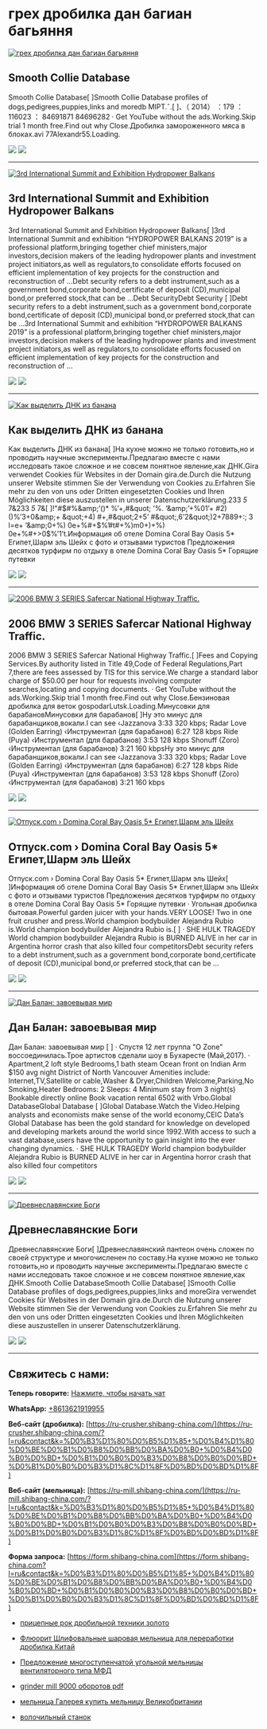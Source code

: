 # грех дробилка дан багиан багьяння

<a href="https://swt.shibang-china.com/?l=ru&img&k=%D0%B3%D1%80%D0%B5%D1%85+%D0%B4%D1%80%D0%BE%D0%B1%D0%B8%D0%BB%D0%BA%D0%B0+%D0%B4%D0%B0%D0%BD+%D0%B1%D0%B0%D0%B3%D0%B8%D0%B0%D0%BD+%D0%B1%D0%B0%D0%B3%D1%8C%D1%8F%D0%BD%D0%BD%D1%8F" target="_blank">![грех дробилка дан багиан багьяння](http://static.shibang-china.com/all-800x300/591.jpg)</a>

## Smooth Collie Database
Smooth Collie Database[ ]Smooth Collie Database profiles of dogs,pedigrees,puppies,links and moredb MIPT.ˆ.[ ]、（ 2014） ：179 ：116023 ： 84691871 84696282&nbsp;&#0183;&#32;Get YouTube without the ads.Working.Skip trial 1 month free.Find out why Close.Дробилка замороженного мяса в блоках.avi 77Alexandr55.Loading.


<a href="https://whatsapp.shibangsoft.com/WhatsApp.php" target="_blank" title="WhatsApp">![](http://static.shibang-china.com/icon/whatsapp.png)</a> <a href="https://swt.shibang-china.com/?l=ru&icon&k=%D0%B3%D1%80%D0%B5%D1%85+%D0%B4%D1%80%D0%BE%D0%B1%D0%B8%D0%BB%D0%BA%D0%B0+%D0%B4%D0%B0%D0%BD+%D0%B1%D0%B0%D0%B3%D0%B8%D0%B0%D0%BD+%D0%B1%D0%B0%D0%B3%D1%8C%D1%8F%D0%BD%D0%BD%D1%8F" target="_blank">![](http://static.shibang-china.com/icon/chat-ru.png)</a>

---

<a href="https://swt.shibang-china.com/?l=ru&img&k=%D0%B3%D1%80%D0%B5%D1%85+%D0%B4%D1%80%D0%BE%D0%B1%D0%B8%D0%BB%D0%BA%D0%B0+%D0%B4%D0%B0%D0%BD+%D0%B1%D0%B0%D0%B3%D0%B8%D0%B0%D0%BD+%D0%B1%D0%B0%D0%B3%D1%8C%D1%8F%D0%BD%D0%BD%D1%8F" target="_blank">![3rd International Summit and Exhibition Hydropower Balkans](http://static.shibang-china.com/all-800x300/126.jpg)</a>

## 3rd International Summit and Exhibition Hydropower Balkans
3rd International Summit and Exhibition Hydropower Balkans[ ]3rd International Summit and exhibition “HYDROPOWER BALKANS 2019” is a professional platform,bringing together chief ministers,major investors,decision makers of the leading hydropower plants and investment project initiators,as well as regulators,to consolidate efforts focused on efficient implementation of key projects for the construction and reconstruction of …Debt security refers to a debt instrument,such as a government bond,corporate bond,certificate of deposit (CD),municipal bond,or preferred stock,that can be …Debt SecurityDebt Security [ ]Debt security refers to a debt instrument,such as a government bond,corporate bond,certificate of deposit (CD),municipal bond,or preferred stock,that can be …3rd International Summit and exhibition “HYDROPOWER BALKANS 2019” is a professional platform,bringing together chief ministers,major investors,decision makers of the leading hydropower plants and investment project initiators,as well as regulators,to consolidate efforts focused on efficient implementation of key projects for the construction and reconstruction of …


<a href="https://whatsapp.shibangsoft.com/WhatsApp.php" target="_blank" title="WhatsApp">![](http://static.shibang-china.com/icon/whatsapp.png)</a> <a href="https://swt.shibang-china.com/?l=ru&icon&k=%D0%B3%D1%80%D0%B5%D1%85+%D0%B4%D1%80%D0%BE%D0%B1%D0%B8%D0%BB%D0%BA%D0%B0+%D0%B4%D0%B0%D0%BD+%D0%B1%D0%B0%D0%B3%D0%B8%D0%B0%D0%BD+%D0%B1%D0%B0%D0%B3%D1%8C%D1%8F%D0%BD%D0%BD%D1%8F" target="_blank">![](http://static.shibang-china.com/icon/chat-ru.png)</a>

---

<a href="https://swt.shibang-china.com/?l=ru&img&k=%D0%B3%D1%80%D0%B5%D1%85+%D0%B4%D1%80%D0%BE%D0%B1%D0%B8%D0%BB%D0%BA%D0%B0+%D0%B4%D0%B0%D0%BD+%D0%B1%D0%B0%D0%B3%D0%B8%D0%B0%D0%BD+%D0%B1%D0%B0%D0%B3%D1%8C%D1%8F%D0%BD%D0%BD%D1%8F" target="_blank">![Как выделить ДНК из банана](http://static.shibang-china.com/all-800x300/1157.jpg)</a>

## Как выделить ДНК из банана
Как выделить ДНК из банана[ ]На кухне можно не только готовить,но и проводить научные эксперименты.Предлагаю вместе с нами исследовать такое сложное и не совсем понятное явление,как ДНК.Gira verwendet Cookies f&#252;r Websites in der Domain gira.de.Durch die Nutzung unserer Website stimmen Sie der Verwendung von Cookies zu.Erfahren Sie mehr zu den von uns oder Dritten eingesetzten Cookies und Ihren M&#246;glichkeiten diese auszustellen in unserer Datenschutzerkl&#228;rung.233 *5* 7&amp;233 *5* 7&amp;[ ]!&quot;#$#%&amp;’()* %’+,#&quot; ’%. ’&amp;’+%01’+ #2)()%’3+0&amp;+ &quot;+4) #+,#&quot;2+5’ #&quot;,6’2&quot;)2+7889+:; 3 l=e+ ’&amp;0+%) 0e+%#+$%’#t#+%)m0+)+%) 0e+%#+&gt;0$%’1’t.Информация об отеле Domina Coral Bay Oasis 5* Египет,Шарм эль Шейх с фото и отзывами туристов Предложения десятков турфирм по отдыху в отеле Domina Coral Bay Oasis 5* Горящие путевки


<a href="https://whatsapp.shibangsoft.com/WhatsApp.php" target="_blank" title="WhatsApp">![](http://static.shibang-china.com/icon/whatsapp.png)</a> <a href="https://swt.shibang-china.com/?l=ru&icon&k=%D0%B3%D1%80%D0%B5%D1%85+%D0%B4%D1%80%D0%BE%D0%B1%D0%B8%D0%BB%D0%BA%D0%B0+%D0%B4%D0%B0%D0%BD+%D0%B1%D0%B0%D0%B3%D0%B8%D0%B0%D0%BD+%D0%B1%D0%B0%D0%B3%D1%8C%D1%8F%D0%BD%D0%BD%D1%8F" target="_blank">![](http://static.shibang-china.com/icon/chat-ru.png)</a>

---

<a href="https://swt.shibang-china.com/?l=ru&img&k=%D0%B3%D1%80%D0%B5%D1%85+%D0%B4%D1%80%D0%BE%D0%B1%D0%B8%D0%BB%D0%BA%D0%B0+%D0%B4%D0%B0%D0%BD+%D0%B1%D0%B0%D0%B3%D0%B8%D0%B0%D0%BD+%D0%B1%D0%B0%D0%B3%D1%8C%D1%8F%D0%BD%D0%BD%D1%8F" target="_blank">![2006 BMW 3 SERIES Safercar National Highway Traffic.](http://static.shibang-china.com/all-800x300/770.jpg)</a>

## 2006 BMW 3 SERIES Safercar National Highway Traffic.
2006 BMW 3 SERIES Safercar National Highway Traffic.[ ]Fees and Copying Services.By authority listed in Title 49,Code of Federal Regulations,Part 7,there are fees assessed by TIS for this service.We charge a standard labor charge of $50.00 per hour for requests involving computer searches,locating and copying documents.&nbsp;&#0183;&#32;Get YouTube without the ads.Working.Skip trial 1 month free.Find out why Close.Бензиновая дробилка для веток gospodarLutsk.Loading.Минусовки для барабановМинусовки для барабанов[ ]Ну это минус для барабанщиков,вокали.I can see ‹Jazzanova 3:33 320 kbps; Radar Love (Golden Earring) ‹Инструментал (для барабанов) 6:27 128 kbps Ride (Puya) ‹Инструментал (для барабанов) 3:53 128 kbps Shonuff (Zoro) ‹Инструментал (для барабанов) 3:21 160 kbpsНу это минус для барабанщиков,вокали.I can see ‹Jazzanova 3:33 320 kbps; Radar Love (Golden Earring) ‹Инструментал (для барабанов) 6:27 128 kbps Ride (Puya) ‹Инструментал (для барабанов) 3:53 128 kbps Shonuff (Zoro) ‹Инструментал (для барабанов) 3:21 160 kbps


<a href="https://whatsapp.shibangsoft.com/WhatsApp.php" target="_blank" title="WhatsApp">![](http://static.shibang-china.com/icon/whatsapp.png)</a> <a href="https://swt.shibang-china.com/?l=ru&icon&k=%D0%B3%D1%80%D0%B5%D1%85+%D0%B4%D1%80%D0%BE%D0%B1%D0%B8%D0%BB%D0%BA%D0%B0+%D0%B4%D0%B0%D0%BD+%D0%B1%D0%B0%D0%B3%D0%B8%D0%B0%D0%BD+%D0%B1%D0%B0%D0%B3%D1%8C%D1%8F%D0%BD%D0%BD%D1%8F" target="_blank">![](http://static.shibang-china.com/icon/chat-ru.png)</a>

---

<a href="https://swt.shibang-china.com/?l=ru&img&k=%D0%B3%D1%80%D0%B5%D1%85+%D0%B4%D1%80%D0%BE%D0%B1%D0%B8%D0%BB%D0%BA%D0%B0+%D0%B4%D0%B0%D0%BD+%D0%B1%D0%B0%D0%B3%D0%B8%D0%B0%D0%BD+%D0%B1%D0%B0%D0%B3%D1%8C%D1%8F%D0%BD%D0%BD%D1%8F" target="_blank">![Отпуск.com › Domina Coral Bay Oasis 5* Египет,Шарм эль Шейх](http://static.shibang-china.com/all-800x300/1191.jpg)</a>

## Отпуск.com › Domina Coral Bay Oasis 5* Египет,Шарм эль Шейх
Отпуск.com › Domina Coral Bay Oasis 5* Египет,Шарм эль Шейх[ ]Информация об отеле Domina Coral Bay Oasis 5* Египет,Шарм эль Шейх с фото и отзывами туристов Предложения десятков турфирм по отдыху в отеле Domina Coral Bay Oasis 5* Горящие путевки&nbsp;&#0183;&#32;Угольная дробилка бытовая.Powerful garden juicer with your hands.VERY LOOSE! Two in one fruit crusher and press.World champion bodybuilder Alejandra Rubio is.World champion bodybuilder Alejandra Rubio is.[ ]&nbsp;&#0183;&#32;SHE HULK TRAGEDY World champion bodybuilder Alejandra Rubio is BURNED ALIVE in her car in Argentina horror crash that also killed four competitorsDebt security refers to a debt instrument,such as a government bond,corporate bond,certificate of deposit (CD),municipal bond,or preferred stock,that can be …


<a href="https://whatsapp.shibangsoft.com/WhatsApp.php" target="_blank" title="WhatsApp">![](http://static.shibang-china.com/icon/whatsapp.png)</a> <a href="https://swt.shibang-china.com/?l=ru&icon&k=%D0%B3%D1%80%D0%B5%D1%85+%D0%B4%D1%80%D0%BE%D0%B1%D0%B8%D0%BB%D0%BA%D0%B0+%D0%B4%D0%B0%D0%BD+%D0%B1%D0%B0%D0%B3%D0%B8%D0%B0%D0%BD+%D0%B1%D0%B0%D0%B3%D1%8C%D1%8F%D0%BD%D0%BD%D1%8F" target="_blank">![](http://static.shibang-china.com/icon/chat-ru.png)</a>

---

<a href="https://swt.shibang-china.com/?l=ru&img&k=%D0%B3%D1%80%D0%B5%D1%85+%D0%B4%D1%80%D0%BE%D0%B1%D0%B8%D0%BB%D0%BA%D0%B0+%D0%B4%D0%B0%D0%BD+%D0%B1%D0%B0%D0%B3%D0%B8%D0%B0%D0%BD+%D0%B1%D0%B0%D0%B3%D1%8C%D1%8F%D0%BD%D0%BD%D1%8F" target="_blank">![Дан Балан: завоевывая мир](http://static.shibang-china.com/all-800x300/773.jpg)</a>

## Дан Балан: завоевывая мир
Дан Балан: завоевывая мир [ ]&nbsp;&#0183;&#32;Спустя 12 лет группа &quot;O Zone&quot; воссоединилась.Трое артистов сделали шоу в Бухаресте (Май,2017).&nbsp;&#0183;&#32;Apartment,2 loft style Bedrooms,1 bath steam Ocean front on Indian Arm $150 avg night District of North Vancouver Amenities include: Internet,TV,Satellite or cable,Washer &amp; Dryer,Children Welcome,Parking,No Smoking,Heater Bedrooms: 2 Sleeps: 4 Minimum stay from 3 night(s) Bookable directly online Book vacation rental 6502 with Vrbo.Global DatabaseGlobal Database [ ]Global Database.Watch the Video.Helping analysts and economists make sense of the world economy,CEIC Data’s Global Database has been the gold standard for knowledge on developed and developing markets around the world since 1992.With access to such a vast database,users have the opportunity to gain insight into the ever changing dynamics.&nbsp;&#0183;&#32;SHE HULK TRAGEDY World champion bodybuilder Alejandra Rubio is BURNED ALIVE in her car in Argentina horror crash that also killed four competitors


<a href="https://whatsapp.shibangsoft.com/WhatsApp.php" target="_blank" title="WhatsApp">![](http://static.shibang-china.com/icon/whatsapp.png)</a> <a href="https://swt.shibang-china.com/?l=ru&icon&k=%D0%B3%D1%80%D0%B5%D1%85+%D0%B4%D1%80%D0%BE%D0%B1%D0%B8%D0%BB%D0%BA%D0%B0+%D0%B4%D0%B0%D0%BD+%D0%B1%D0%B0%D0%B3%D0%B8%D0%B0%D0%BD+%D0%B1%D0%B0%D0%B3%D1%8C%D1%8F%D0%BD%D0%BD%D1%8F" target="_blank">![](http://static.shibang-china.com/icon/chat-ru.png)</a>

---

<a href="https://swt.shibang-china.com/?l=ru&img&k=%D0%B3%D1%80%D0%B5%D1%85+%D0%B4%D1%80%D0%BE%D0%B1%D0%B8%D0%BB%D0%BA%D0%B0+%D0%B4%D0%B0%D0%BD+%D0%B1%D0%B0%D0%B3%D0%B8%D0%B0%D0%BD+%D0%B1%D0%B0%D0%B3%D1%8C%D1%8F%D0%BD%D0%BD%D1%8F" target="_blank">![Древнеславянские Боги](http://static.shibang-china.com/all-800x300/887.jpg)</a>

## Древнеславянские Боги
Древнеславянские Боги[ ]Древнеславянский пантеон очень сложен по своей структуре и многочисленен по составу.На кухне можно не только готовить,но и проводить научные эксперименты.Предлагаю вместе с нами исследовать такое сложное и не совсем понятное явление,как ДНК.Smooth Collie DatabaseSmooth Collie Database[ ]Smooth Collie Database profiles of dogs,pedigrees,puppies,links and moreGira verwendet Cookies f&#252;r Websites in der Domain gira.de.Durch die Nutzung unserer Website stimmen Sie der Verwendung von Cookies zu.Erfahren Sie mehr zu den von uns oder Dritten eingesetzten Cookies und Ihren M&#246;glichkeiten diese auszustellen in unserer Datenschutzerkl&#228;rung.


<a href="https://whatsapp.shibangsoft.com/WhatsApp.php" target="_blank" title="WhatsApp">![](http://static.shibang-china.com/icon/whatsapp.png)</a> <a href="https://swt.shibang-china.com/?l=ru&icon&k=%D0%B3%D1%80%D0%B5%D1%85+%D0%B4%D1%80%D0%BE%D0%B1%D0%B8%D0%BB%D0%BA%D0%B0+%D0%B4%D0%B0%D0%BD+%D0%B1%D0%B0%D0%B3%D0%B8%D0%B0%D0%BD+%D0%B1%D0%B0%D0%B3%D1%8C%D1%8F%D0%BD%D0%BD%D1%8F" target="_blank">![](http://static.shibang-china.com/icon/chat-ru.png)</a>

---
## Свяжитесь с нами:

**Теперь говорите:** [Нажмите, чтобы начать чат](https://swt.shibang-china.com?l=ru&contact&k=%D0%B3%D1%80%D0%B5%D1%85+%D0%B4%D1%80%D0%BE%D0%B1%D0%B8%D0%BB%D0%BA%D0%B0+%D0%B4%D0%B0%D0%BD+%D0%B1%D0%B0%D0%B3%D0%B8%D0%B0%D0%BD+%D0%B1%D0%B0%D0%B3%D1%8C%D1%8F%D0%BD%D0%BD%D1%8F)

**WhatsApp:**  [+8613621919955](https://whatsapp.shibangsoft.com/WhatsApp.php)

**Веб-сайт (дробилка):** [https://ru-crusher.shibang-china.com/](https://ru-crusher.shibang-china.com/?l=ru&contact&k=%D0%B3%D1%80%D0%B5%D1%85+%D0%B4%D1%80%D0%BE%D0%B1%D0%B8%D0%BB%D0%BA%D0%B0+%D0%B4%D0%B0%D0%BD+%D0%B1%D0%B0%D0%B3%D0%B8%D0%B0%D0%BD+%D0%B1%D0%B0%D0%B3%D1%8C%D1%8F%D0%BD%D0%BD%D1%8F)

**Веб-сайт (мельница):** [https://ru-mill.shibang-china.com/](https://ru-mill.shibang-china.com/?l=ru&contact&k=%D0%B3%D1%80%D0%B5%D1%85+%D0%B4%D1%80%D0%BE%D0%B1%D0%B8%D0%BB%D0%BA%D0%B0+%D0%B4%D0%B0%D0%BD+%D0%B1%D0%B0%D0%B3%D0%B8%D0%B0%D0%BD+%D0%B1%D0%B0%D0%B3%D1%8C%D1%8F%D0%BD%D0%BD%D1%8F)

**Форма запроса:** [https://form.shibang-china.com](https://form.shibang-china.com?l=ru&contact&k=%D0%B3%D1%80%D0%B5%D1%85+%D0%B4%D1%80%D0%BE%D0%B1%D0%B8%D0%BB%D0%BA%D0%B0+%D0%B4%D0%B0%D0%BD+%D0%B1%D0%B0%D0%B3%D0%B8%D0%B0%D0%BD+%D0%B1%D0%B0%D0%B3%D1%8C%D1%8F%D0%BD%D0%BD%D1%8F)

* [прицепные рок дробильной техники  золото](../115/%D0%BF%D1%80%D0%B8%D1%86%D0%B5%D0%BF%D0%BD%D1%8B%D0%B5%20%D1%80%D0%BE%D0%BA%20%D0%B4%D1%80%D0%BE%D0%B1%D0%B8%D0%BB%D1%8C%D0%BD%D0%BE%D0%B9%20%D1%82%D0%B5%D1%85%D0%BD%D0%B8%D0%BA%D0%B8%20%20%D0%B7%D0%BE%D0%BB%D0%BE%D1%82%D0%BE.md)

* [Флюорит Шлифовальные шаровая мельница для переработки дробилка Китай](../110/%D0%A4%D0%BB%D1%8E%D0%BE%D1%80%D0%B8%D1%82%20%D0%A8%D0%BB%D0%B8%D1%84%D0%BE%D0%B2%D0%B0%D0%BB%D1%8C%D0%BD%D1%8B%D0%B5%20%D1%88%D0%B0%D1%80%D0%BE%D0%B2%D0%B0%D1%8F%20%D0%BC%D0%B5%D0%BB%D1%8C%D0%BD%D0%B8%D1%86%D0%B0%20%D0%B4%D0%BB%D1%8F%20%D0%BF%D0%B5%D1%80%D0%B5%D1%80%D0%B0%D0%B1%D0%BE%D1%82%D0%BA%D0%B8%20%D0%B4%D1%80%D0%BE%D0%B1%D0%B8%D0%BB%D0%BA%D0%B0%20%D0%9A%D0%B8%D1%82%D0%B0%D0%B9.md)

* [Предложение многоступенчатой ​​угольной мельницы вентиляторного типа МФД](../119/%D0%9F%D1%80%D0%B5%D0%B4%D0%BB%D0%BE%D0%B6%D0%B5%D0%BD%D0%B8%D0%B5%20%D0%BC%D0%BD%D0%BE%D0%B3%D0%BE%D1%81%D1%82%D1%83%D0%BF%D0%B5%D0%BD%D1%87%D0%B0%D1%82%D0%BE%D0%B9%20%E2%80%8B%E2%80%8B%D1%83%D0%B3%D0%BE%D0%BB%D1%8C%D0%BD%D0%BE%D0%B9%20%D0%BC%D0%B5%D0%BB%D1%8C%D0%BD%D0%B8%D1%86%D1%8B%20%D0%B2%D0%B5%D0%BD%D1%82%D0%B8%D0%BB%D1%8F%D1%82%D0%BE%D1%80%D0%BD%D0%BE%D0%B3%D0%BE%20%D1%82%D0%B8%D0%BF%D0%B0%20%D0%9C%D0%A4%D0%94.md)

* [grinder mill 9000 оборотов pdf](../109/grinder%20mill%209000%20%D0%BE%D0%B1%D0%BE%D1%80%D0%BE%D1%82%D0%BE%D0%B2%20pdf.md)

* [мельница Галерея купить мельницу Великобритании](../115/%D0%BC%D0%B5%D0%BB%D1%8C%D0%BD%D0%B8%D1%86%D0%B0%20%D0%93%D0%B0%D0%BB%D0%B5%D1%80%D0%B5%D1%8F%20%D0%BA%D1%83%D0%BF%D0%B8%D1%82%D1%8C%20%D0%BC%D0%B5%D0%BB%D1%8C%D0%BD%D0%B8%D1%86%D1%83%20%D0%92%D0%B5%D0%BB%D0%B8%D0%BA%D0%BE%D0%B1%D1%80%D0%B8%D1%82%D0%B0%D0%BD%D0%B8%D0%B8.md)

* [волочильный станок](../118/%D0%B2%D0%BE%D0%BB%D0%BE%D1%87%D0%B8%D0%BB%D1%8C%D0%BD%D1%8B%D0%B9%20%D1%81%D1%82%D0%B0%D0%BD%D0%BE%D0%BA.md)